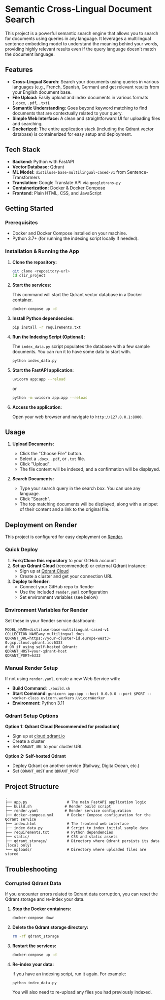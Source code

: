 # Semantic Cross-Lingual Document Search

This project is a powerful semantic search engine that allows you to search for documents using queries in any language. It leverages a multilingual sentence embedding model to understand the meaning behind your words, providing highly relevant results even if the query language doesn't match the document language.

## Features

-   **Cross-Lingual Search:** Search your documents using queries in various languages (e.g., French, Spanish, German) and get relevant results from your English document base.
-   **File Upload:** Easily upload and index documents in various formats (`.docx`, `.pdf`, `.txt`).
-   **Semantic Understanding:** Goes beyond keyword matching to find documents that are contextually related to your query.
-   **Simple Web Interface:** A clean and straightforward UI for uploading files and searching.
-   **Dockerized:** The entire application stack (including the Qdrant vector database) is containerized for easy setup and deployment.

## Tech Stack

-   **Backend:** Python with FastAPI
-   **Vector Database:** Qdrant
-   **ML Model:** `distiluse-base-multilingual-cased-v1` from Sentence-Transformers
-   **Translation:** Google Translate API via `googletrans-py`
-   **Containerization:** Docker & Docker Compose
-   **Frontend:** Plain HTML, CSS, and JavaScript

## Getting Started

### Prerequisites

-   Docker and Docker Compose installed on your machine.
-   Python 3.7+ (for running the indexing script locally if needed).

### Installation & Running the App

1.  **Clone the repository:**

    ```bash
    git clone <repository-url>
    cd clir_project
    ```

2.  **Start the services:**

    This command will start the Qdrant vector database in a Docker container.

    ```bash
    docker-compose up -d
    ```

3.  **Install Python dependencies:**

    ```bash
    pip install -r requirements.txt
    ```

4.  **Run the Indexing Script (Optional):**

    The `index_data.py` script populates the database with a few sample documents. You can run it to have some data to start with.

    ```bash
    python index_data.py
    ```

5.  **Start the FastAPI application:**

    ```bash
    uvicorn app:app --reload
    ```
    or
    ```bash
    python -m uvicorn app:app --reload
    ```

7.  **Access the application:**

    Open your web browser and navigate to `http://127.0.0.1:8000`.

## Usage

1.  **Upload Documents:**
    -   Click the "Choose File" button.
    -   Select a `.docx`, `.pdf`, or `.txt` file.
    -   Click "Upload".
    -   The file content will be indexed, and a confirmation will be displayed.

2.  **Search Documents:**
    -   Type your search query in the search box. You can use any language.
    -   Click "Search".
    -   The top matching documents will be displayed, along with a snippet of their content and a link to the original file.

## Deployment on Render

This project is configured for easy deployment on [Render](https://render.com/). 

### Quick Deploy

1. **Fork/Clone this repository** to your GitHub account
2. **Set up Qdrant Cloud** (recommended) or external Qdrant instance:
   - Sign up at [Qdrant Cloud](https://cloud.qdrant.io/)
   - Create a cluster and get your connection URL
3. **Deploy to Render**:
   - Connect your GitHub repo to Render
   - Use the included `render.yaml` configuration
   - Set environment variables (see below)

### Environment Variables for Render

Set these in your Render service dashboard:

```
MODEL_NAME=distiluse-base-multilingual-cased-v1
COLLECTION_NAME=my_multilingual_docs
QDRANT_URL=https://your-cluster-id.europe-west3-0.gcp.cloud.qdrant.io:6333
# OR if using self-hosted Qdrant:
QDRANT_HOST=your-qdrant-host
QDRANT_PORT=6333
```

### Manual Render Setup

If not using `render.yaml`, create a new Web Service with:
- **Build Command**: `./build.sh`
- **Start Command**: `gunicorn app:app --host 0.0.0.0 --port $PORT --worker-class uvicorn.workers.UvicornWorker`
- **Environment**: Python 3.11

### Qdrant Setup Options

**Option 1: Qdrant Cloud (Recommended for production)**
- Sign up at [cloud.qdrant.io](https://cloud.qdrant.io/)
- Create a cluster
- Set `QDRANT_URL` to your cluster URL

**Option 2: Self-hosted Qdrant**
- Deploy Qdrant on another service (Railway, DigitalOcean, etc.)
- Set `QDRANT_HOST` and `QDRANT_PORT`

## Project Structure

```
.
├── app.py                  # The main FastAPI application logic
├── build.sh               # Render build script
├── render.yaml            # Render service configuration
├── docker-compose.yml      # Docker Compose configuration for the Qdrant service
├── index.html              # The frontend web interface
├── index_data.py           # Script to index initial sample data
├── requirements.txt        # Python dependencies
├── static/                 # CSS and static assets
├── qdrant_storage/         # Directory where Qdrant persists its data (local only)
└── uploads/                # Directory where uploaded files are stored
```

## Troubleshooting

### Corrupted Qdrant Data

If you encounter errors related to Qdrant data corruption, you can reset the Qdrant storage and re-index your data.

1.  **Stop the Docker containers:**

    ```bash
    docker-compose down
    ```

2.  **Delete the Qdrant storage directory:**

    ```bash
    rm -rf qdrant_storage
    ```

3.  **Restart the services:**

    ```bash
    docker-compose up -d
    ```

4.  **Re-index your data:**

    If you have an indexing script, run it again. For example:

    ```bash
    python index_data.py
    ```

    You will also need to re-upload any files you had previously indexed.